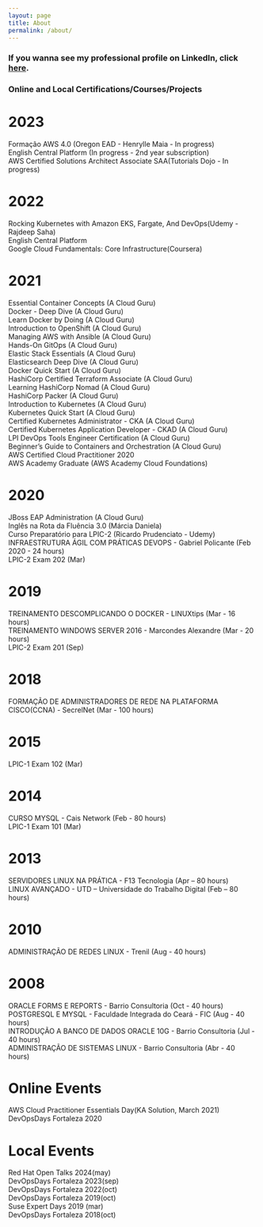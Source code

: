```yaml
---
layout: page
title: About
permalink: /about/
---
```


### If you wanna see my professional profile on LinkedIn, click [here](https://www.linkedin.com/in/joelcostapinheiro/).

### Online and Local Certifications/Courses/Projects

# 2023

Formação AWS 4.0 (Oregon EAD - Henrylle Maia - In progress)  
English Central Platform (In progress - 2nd year subscription)  
AWS Certified Solutions Architect Associate SAA(Tutorials Dojo - In progress)  

# 2022

Rocking Kubernetes with Amazon EKS, Fargate, And DevOps(Udemy - Rajdeep Saha)  
English Central Platform  
Google Cloud Fundamentals: Core Infrastructure(Coursera)  


# 2021

Essential Container Concepts (A Cloud Guru)  
Docker - Deep Dive (A Cloud Guru)  
Learn Docker by Doing (A Cloud Guru)  
Introduction to OpenShift (A Cloud Guru)  
Managing AWS with Ansible (A Cloud Guru)  
Hands-On GitOps (A Cloud Guru)  
Elastic Stack Essentials (A Cloud Guru)  
Elasticsearch Deep Dive (A Cloud Guru)  
Docker Quick Start (A Cloud Guru)  
HashiCorp Certified Terraform Associate (A Cloud Guru)  
Learning HashiCorp Nomad (A Cloud Guru)  
HashiCorp Packer (A Cloud Guru)  
Introduction to Kubernetes (A Cloud Guru)  
Kubernetes Quick Start (A Cloud Guru)  
Certified Kubernetes Administrator - CKA (A Cloud Guru)  
Certified Kubernetes Application Developer - CKAD (A Cloud Guru)  
LPI DevOps Tools Engineer Certification (A Cloud Guru)  
Beginner’s Guide to Containers and Orchestration (A Cloud Guru)  
AWS Certified Cloud Practitioner 2020  
AWS Academy Graduate (AWS Academy Cloud Foundations)  
# 2020

JBoss EAP Administration (A Cloud Guru)  
Inglês na Rota da Fluência 3.0 (Márcia Daniela)  
Curso Preparatório para LPIC-2 (Ricardo Prudenciato - Udemy)  
INFRAESTRUTURA ÁGIL COM PRÁTICAS DEVOPS - Gabriel Policante (Feb 2020 - 24 hours)  
LPIC-2 Exam 202 (Mar)  

# 2019

TREINAMENTO DESCOMPLICANDO O DOCKER - LINUXtips (Mar - 16 hours)  
TREINAMENTO WINDOWS SERVER 2016 - Marcondes Alexandre (Mar - 20 hours)  
LPIC-2 Exam 201 (Sep)

# 2018

FORMAÇÃO DE ADMINISTRADORES DE REDE NA PLATAFORMA CISCO(CCNA) - SecrelNet (Mar - 100 hours)  

# 2015

LPIC-1 Exam 102 (Mar)  

# 2014

CURSO MYSQL - Cais Network (Feb - 80 hours)  
LPIC-1 Exam 101 (Mar)  

# 2013

SERVIDORES LINUX NA PRÁTICA - F13 Tecnologia (Apr – 80 hours)  
LINUX AVANÇADO - UTD – Universidade do Trabalho Digital (Feb – 80 hours)  

# 2010

ADMINISTRAÇÃO DE REDES LINUX - Trenil ​(Aug - 40 hours)  

# 2008

ORACLE FORMS E REPORTS - Barrio Consultoria (Oct - 40 hours)  
POSTGRESQL E MYSQL - Faculdade Integrada do Ceará - FIC (Aug - 40 hours)  
INTRODUÇÃO A BANCO DE DADOS ORACLE 10G - Barrio Consultoria (Jul - 40 hours)  
ADMINISTRAÇÃO DE SISTEMAS LINUX - Barrio Consultoria (Abr - 40 hours)  

# Online Events

AWS Cloud Practitioner Essentials Day(KA Solution, March 2021)  
DevOpsDays Fortaleza 2020  

# Local Events

Red Hat Open Talks 2024(may)  
DevOpsDays Fortaleza 2023(sep)  
DevOpsDays Fortaleza 2022(oct)    
DevOpsDays Fortaleza 2019(oct)  
Suse Expert Days 2019 (mar)  
DevOpsDays Fortaleza 2018(oct)  